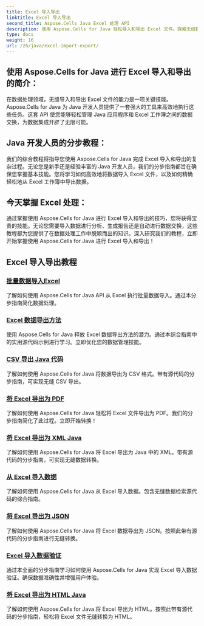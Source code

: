 ```yaml
---
title: Excel 导入导出
linktitle: Excel 导入导出
second_title: Aspose.Cells Java Excel 处理 API
description: 使用 Aspose.Cells for Java 轻松导入和导出 Excel 文件。探索无缝数据交换的分步教程。立即掌握 Excel 处理！
type: docs
weight: 16
url: /zh/java/excel-import-export/
---
```


## 使用 Aspose.Cells for Java 进行 Excel 导入和导出的简介：

在数据处理领域，无缝导入和导出 Excel 文件的能力是一项关键技能。Aspose.Cells for Java 为 Java 开发人员提供了一套强大的工具来高效地执行这些任务。这套 API 使您能够轻松管理 Java 应用程序和 Excel 工作簿之间的数据交换，为数据集成开辟了无限可能。

## Java 开发人员的分步教程：

我们的综合教程将指导您使用 Aspose.Cells for Java 完成 Excel 导入和导出的复杂过程。无论您是新手还是经验丰富的 Java 开发人员，我们的分步指南都旨在确保您掌握基本技能。您将学习如何高效地将数据导入 Excel 文件，以及如何精确轻松地从 Excel 工作簿中导出数据。

## 今天掌握 Excel 处理：

通过掌握使用 Aspose.Cells for Java 进行 Excel 导入和导出的技巧，您将获得宝贵的技能。无论您需要导入数据进行分析、生成报告还是自动进行数据交换，这些教程都为您提供了在数据处理工作中脱颖而出的知识。深入研究我们的教程，立即开始掌握使用 Aspose.Cells for Java 进行 Excel 导入和导出！

## Excel 导入导出教程
### [批量数据导入Excel](./bulk-data-import-excel/)
了解如何使用 Aspose.Cells for Java API 从 Excel 执行批量数据导入。通过本分步指南简化数据处理。
### [Excel 数据导出方法](./excel-data-export-methods/)
使用 Aspose.Cells for Java 释放 Excel 数据导出方法的潜力。通过本综合指南中的实用源代码示例进行学习。立即优化您的数据管理技能。
### [CSV 导出 Java 代码](./csv-export-java-code/)
了解如何使用 Aspose.Cells for Java 将数据导出为 CSV 格式。带有源代码的分步指南，可实现无缝 CSV 导出。
### [将 Excel 导出为 PDF](./exporting-excel-to-pdf/)
了解如何使用 Aspose.Cells for Java 轻松将 Excel 文件导出为 PDF。我们的分步指南简化了此过程。立即开始转换！
### [将 Excel 导出为 XML Java](./export-excel-to-xml-java/)
了解如何使用 Aspose.Cells for Java 将 Excel 导出为 Java 中的 XML。带有源代码的分步指南，可实现无缝数据转换。
### [从 Excel 导入数据](./data-import-from-excel/)
了解如何使用 Aspose.Cells for Java 从 Excel 导入数据。包含无缝数据检索源代码的综合指南。
### [将 Excel 导出为 JSON](./export-excel-to-json/)
了解如何使用 Aspose.Cells for Java 将 Excel 数据导出为 JSON。按照此带有源代码的分步指南进行无缝转换。
### [Excel 导入数据验证](./excel-import-data-validation/)
通过本全面的分步指南学习如何使用 Aspose.Cells for Java 实现 Excel 导入数据验证。确保数据准确性并增强用户体验。 
### [将 Excel 导出为 HTML Java](./export-excel-to-html-java/)
了解如何使用 Aspose.Cells for Java 将 Excel 导出为 HTML。按照此带有源代码的分步指南，轻松将 Excel 文件无缝转换为 HTML。